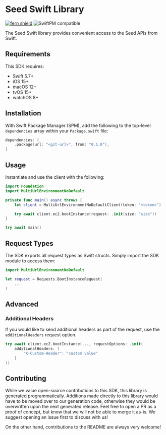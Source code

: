 # Seed Swift Library

[![fern shield](https://img.shields.io/badge/%F0%9F%8C%BF-Built%20with%20Fern-brightgreen)](https://buildwithfern.com?utm_source=github&utm_medium=github&utm_campaign=readme&utm_source=Seed%2FSwift)
![SwiftPM compatible](https://img.shields.io/badge/SwiftPM-compatible-orange.svg)

The Seed Swift library provides convenient access to the Seed APIs from Swift.

## Requirements

This SDK requires:
- Swift 5.7+
- iOS 15+
- macOS 12+
- tvOS 15+
- watchOS 8+

## Installation

With Swift Package Manager (SPM), add the following to the top-level `dependencies` array within your `Package.swift` file:

```swift
dependencies: [
    .package(url: "<git-url>", from: "0.1.0"),
]
```

## Usage

Instantiate and use the client with the following:

```swift
import Foundation
import MultiUrlEnvironmentNoDefault

private func main() async throws {
    let client = MultiUrlEnvironmentNoDefaultClient(token: "<token>")

    try await client.ec2.bootInstance(request: .init(size: "size"))
}

try await main()
```

## Request Types

The SDK exports all request types as Swift structs. Simply import the SDK module to access them:

```swift
import MultiUrlEnvironmentNoDefault

let request = Requests.BootInstanceRequest(
    ...
)
```

## Advanced

### Additional Headers

If you would like to send additional headers as part of the request, use the `additionalHeaders` request option.

```swift
try await client.ec2.bootInstance(..., requestOptions: .init(
    additionalHeaders: [
        "X-Custom-Header": "custom value"
    ]
))
```

## Contributing

While we value open-source contributions to this SDK, this library is generated programmatically.
Additions made directly to this library would have to be moved over to our generation code,
otherwise they would be overwritten upon the next generated release. Feel free to open a PR as
a proof of concept, but know that we will not be able to merge it as-is. We suggest opening
an issue first to discuss with us!

On the other hand, contributions to the README are always very welcome!